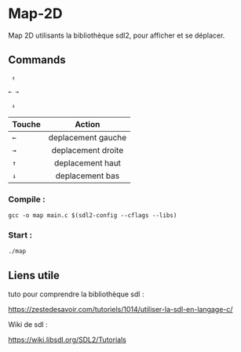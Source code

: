 # Map-2D
Map 2D utilisants la bibliothèque sdl2, pour afficher et se déplacer.

## Commands
```
 ↑
 
← →

 ↓
```

| Touche        | Action        |
| ------------- |:-------------:|
| `←`           | deplacement gauche |
| `→`           | deplacement droite |
| `↑`            | deplacement haut   |
| `↓`            | deplacement bas    |
### Compile :
```
gcc -o map main.c $(sdl2-config --cflags --libs)
```
### Start :
```
./map
```

## Liens utile
tuto pour comprendre la bibliothèque sdl :

https://zestedesavoir.com/tutoriels/1014/utiliser-la-sdl-en-langage-c/

Wiki de sdl :

https://wiki.libsdl.org/SDL2/Tutorials

